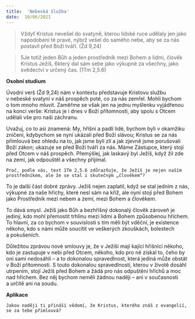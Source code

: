 ```yaml
---
title:  'Nebeská Služba'
date:  10/06/2021
---
```


> <p></p>
> Vždyť Kristus nevešel do svatyně, kterou lidské ruce udělaly jen jako napodobení té pravé, nýbrž vešel do samého nebe, aby se za nás postavil před Boží tváří. (Žd 9,24)

> <p></p>
> 5Je totiž jeden Bůh a jeden prostředník mezi Bohem a lidmi, člověk Kristus Ježíš, 6který dal sám sebe jako výkupné za všechny, jako svědectví v určený čas. (1Tm 2,5.6)

**Osobní studium**

Úvodní verš (Žd 9,24) nám v kontextu představuje Kristovu službu v nebeské svatyni v náš prospěch poté, co za nás zemřel. Mohli bychom o tom mnoho mluvit. Zaměřme se však jen na jednu myšlenku vyjádřenou na konci verše: Kristus je i dnes v Boží přítomnosti, aby spolu s Otcem udělali vše pro naši záchranu.

Uvažuj, co to asi znamená: My, hříšní a padlí lidé, bychom byli v okamžiku zničeni, kdybychom se nyní ukázali před Boží slávou; Kristus se za nás přimlouvá bez ohledu na to, jak jsme byli zlí a jak zjevně jsme porušovali Boží zákon; ukazuje se před Boží tváří za nás. Máme Zástupce, který stojí před Otcem v náš prospěch. Přemýšlej, jak laskavý byl Ježíš, když žil zde na zemi, jak odpouštěl a všechny přijímal.

`Proč, podle vás, text 1Tm 2,5.6 zdůrazňuje, že Ježíš je nejen naším prostředníkem, ale že se stal i skutečným „člověkem“?`

To je další část dobré zprávy. Ježíš nejen zaplatil, když se stal jedním z nás, výkupné za naše hříchy, které nesl sám na kříž, ale nyní stojí před Bohem jako Prostředník mezi nebem a zemí, mezi Bohem a člověkem.

To dává smysl. Ježíš jako Bůh a bezhříšný dokonalý člověk zároveň je jediný, kdo mohl přemostit trhlinu mezi lidmi a Bohem způsobenou hříchem. To hlavní, za co bychom v souvislosti s tím měli být vděční, je existence někoho, kdo s námi může soucítit ve veškerých zkouškách, bolestech a pokušeních.

Důležitou zprávou nové smlouvy je, že v Ježíši mají kající hříšníci někoho, kdo je zastupuje v nebi před Otcem, někoho, kdo pro ně získal to, čeho by oni sami nedosáhli – a to dokonalou spravedlnost, která jediná může obstát v Boží přítomnosti. S touto dokonalou spravedlností, kterou v životě dosáhl utrpením, stojí Ježíš před Bohem a žádá pro nás odpuštění hříchů a moc nad hříchem. Bez něj bychom neměli žádnou naději – ani v současnosti a určitě ani na soudu.

**Aplikace**

`Jakou naději ti přináší vědomí, že Kristus, kterého znáš z evangelií, se za tebe přimlouvá?`